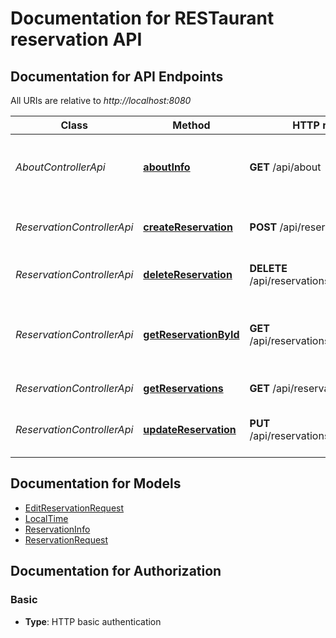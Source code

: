 # Documentation for RESTaurant reservation API

<a name="documentation-for-api-endpoints"></a>
## Documentation for API Endpoints

All URIs are relative to *http://localhost:8080*

| Class                      | Method                                                                        | HTTP request                                 | Description                                              |
|----------------------------|-------------------------------------------------------------------------------|----------------------------------------------|----------------------------------------------------------|
| *AboutControllerApi*       | [**aboutInfo**](Apis/AboutControllerApi.md#aboutinfo)                         | **GET** /api/about                           | Provides brief info about the reservation API server.    |
| *ReservationControllerApi* | [**createReservation**](Apis/ReservationControllerApi.md#createreservation)   | **POST** /api/reservations                   | Request new reservation to be created.                   |
| *ReservationControllerApi* | [**deleteReservation**](Apis/ReservationControllerApi.md#deletereservation)   | **DELETE** /api/reservations/{reservationId} | Deletes a reservation by ID.                             |
| *ReservationControllerApi* | [**getReservationById**](Apis/ReservationControllerApi.md#getreservationbyid) | **GET** /api/reservations/{reservationId}    | Retrieve existing reservation details by reservation ID. |
| *ReservationControllerApi* | [**getReservations**](Apis/ReservationControllerApi.md#getreservations)       | **GET** /api/reservations                    | Query for reservations.                                  |
| *ReservationControllerApi* | [**updateReservation**](Apis/ReservationControllerApi.md#updatereservation)   | **PUT** /api/reservations/{reservationId}    | Update existing reservation details.                     |

<a name="documentation-for-models"></a>
## Documentation for Models

 - [EditReservationRequest](./Models/EditReservationRequest.md)
 - [LocalTime](./Models/LocalTime.md)
 - [ReservationInfo](./Models/ReservationInfo.md)
 - [ReservationRequest](./Models/ReservationRequest.md)


<a name="documentation-for-authorization"></a>
## Documentation for Authorization

<a name="Basic"></a>
### Basic

- **Type**: HTTP basic authentication

